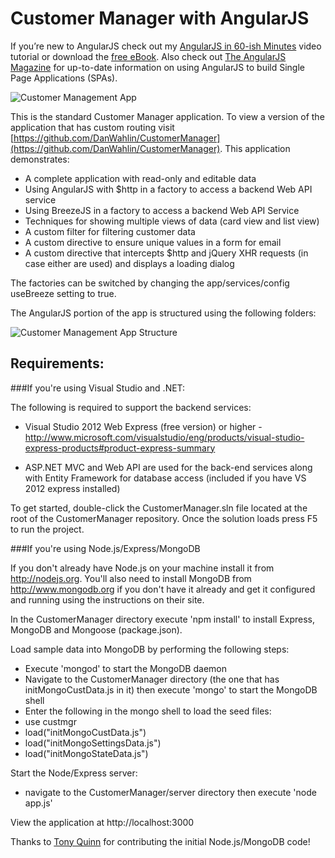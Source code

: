 ﻿Customer Manager with AngularJS
===============

If you’re new to AngularJS check out my [AngularJS in 60-ish Minutes](http://weblogs.asp.net/dwahlin/archive/2013/04/12/video-tutorial-angularjs-fundamentals-in-60-ish-minutes.aspx) video tutorial or download the [free eBook](http://weblogs.asp.net/dwahlin/archive/2013/07/30/angularjs-in-60-ish-minutes-the-ebook.aspx). Also check out [The AngularJS Magazine](http://flip.it/bdyUX) for up-to-date information on using AngularJS to build Single Page Applications (SPAs).

![Customer Management App](https://raw.github.com/DanWahlin/CustomerManager/master/CustomerManager/Content/images/customerApp.png)

This is the standard Customer Manager application. To view a version of the application that has custom routing visit [https://github.com/DanWahlin/CustomerManager](https://github.com/DanWahlin/CustomerManager).
This application demonstrates:

* A complete application with read-only and editable data
* Using AngularJS with $http in a factory to access a backend Web API service
* Using BreezeJS in a factory to access a backend Web API Service
* Techniques for showing multiple views of data (card view and list view)
* A custom filter for filtering customer data
* A custom directive to ensure unique values in a form for email 
* A custom directive that intercepts $http and jQuery XHR requests (in case either are used) and displays a loading dialog

The factories can be switched by changing the app/services/config useBreeze setting to true.

The AngularJS portion of the app is structured using the following folders:

![Customer Management App Structure](https://raw.github.com/DanWahlin/CustomerManager/master/CustomerManager/Content/images/appFolders.png)

## Requirements:

###If you're using Visual Studio and .NET:

The following is required to support the backend services:

* Visual Studio 2012 Web Express (free version) or higher - http://www.microsoft.com/visualstudio/eng/products/visual-studio-express-products#product-express-summary

* ASP.NET MVC and Web API are used for the back-end services along with Entity Framework for database access (included if you have VS 2012 express installed)

To get started, double-click the CustomerManager.sln file located at the root of the CustomerManager repository. Once the solution loads press F5 to run the project.


###If you're using Node.js/Express/MongoDB

If you don't already have Node.js on your machine install it from http://nodejs.org. You'll also need to install MongoDB from http://www.mongodb.org if you don't have it already and get it configured and running using the instructions on their site.

In the CustomerManager directory execute 'npm install' to install Express, MongoDB and Mongoose (package.json).

Load sample data into MongoDB by performing the following steps:

* Execute 'mongod' to start the MongoDB daemon
* Navigate to the CustomerManager directory (the one that has initMongoCustData.js in it) then execute 'mongo' to start the MongoDB shell
* Enter the following in the mongo shell to load the seed files:
 * use custmgr
 * load("initMongoCustData.js")
 * load("initMongoSettingsData.js")
 * load("initMongoStateData.js")

Start the Node/Express server:
* navigate to the CustomerManager/server directory then execute 'node app.js'

View the application at http://localhost:3000

Thanks to [Tony Quinn](https://github.com/tonyq) for contributing the initial Node.js/MongoDB code!